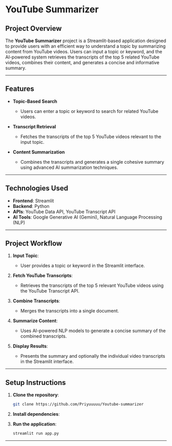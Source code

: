 # YouTube Summarizer

## Project Overview

The **YouTube Summarizer** project is a Streamlit-based application designed to provide users with an efficient way to understand a topic by summarizing content from YouTube videos. Users can input a topic or keyword, and the AI-powered system retrieves the transcripts of the top 5 related YouTube videos, combines their content, and generates a concise and informative summary.

---

## Features

- **Topic-Based Search**
  - Users can enter a topic or keyword to search for related YouTube videos.

- **Transcript Retrieval**
  - Fetches the transcripts of the top 5 YouTube videos relevant to the input topic.

- **Content Summarization**
  - Combines the transcripts and generates a single cohesive summary using advanced AI summarization techniques.

---

## Technologies Used

- **Frontend**: Streamlit
- **Backend**: Python
- **APIs**: YouTube Data API, YouTube Transcript API
- **AI Tools**: Google Generative AI (Gemini), Natural Language Processing (NLP) 

---

## Project Workflow

1. **Input Topic**:
   - User provides a topic or keyword in the Streamlit interface.

2. **Fetch YouTube Transcripts**:
   - Retrieves the transcripts of the top 5 relevant YouTube videos using the YouTube Transcript API.

3. **Combine Transcripts**:
   - Merges the transcripts into a single document.

4. **Summarize Content**:
   - Uses AI-powered NLP models to generate a concise summary of the combined transcripts.

5. **Display Results**:
   - Presents the summary and optionally the individual video transcripts in the Streamlit interface.

---

## Setup Instructions

1. **Clone the repository**:
   ```bash
   git clone https://github.com/Priyuuuuu/Youtube-summarizer
   ```
   
2. **Install dependencies**:

3. **Run the application**:
   ```bash
   streamlit run app.py
   ```
   
---


